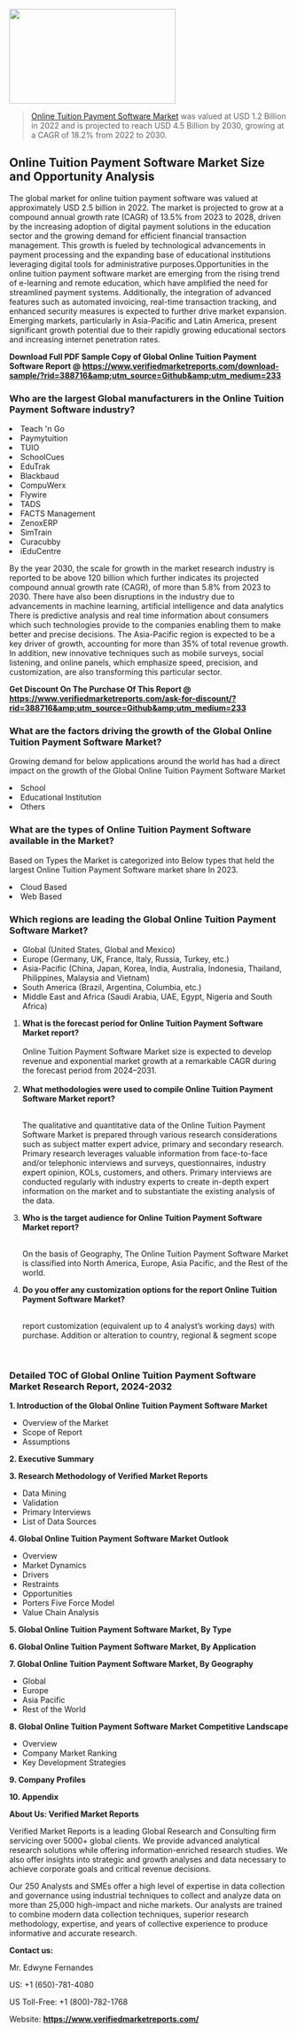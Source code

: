 <img src="https://ffe5etoiles.com/wp-content/uploads/2024/12/MST1-300x171.png" alt="" width="300" height="171" class="alignnone size-medium wp-image-20088" /><blockquote><p><p><a href="https://www.verifiedmarketreports.com/download-sample/?rid=388716&utm_source=Github&utm_medium=233" target="_blank">Online Tuition Payment Software Market</a> was valued at USD 1.2 Billion in 2022 and is projected to reach USD 4.5 Billion by 2030, growing at a CAGR of 18.2% from 2022 to 2030.</p></blockquote><p><h2>Online Tuition Payment Software Market Size and Opportunity Analysis</h2>The global market for online tuition payment software was valued at approximately USD 2.5 billion in 2022. The market is projected to grow at a compound annual growth rate (CAGR) of 13.5% from 2023 to 2028, driven by the increasing adoption of digital payment solutions in the education sector and the growing demand for efficient financial transaction management. This growth is fueled by technological advancements in payment processing and the expanding base of educational institutions leveraging digital tools for administrative purposes.Opportunities in the online tuition payment software market are emerging from the rising trend of e-learning and remote education, which have amplified the need for streamlined payment systems. Additionally, the integration of advanced features such as automated invoicing, real-time transaction tracking, and enhanced security measures is expected to further drive market expansion. Emerging markets, particularly in Asia-Pacific and Latin America, present significant growth potential due to their rapidly growing educational sectors and increasing internet penetration rates.</p><p class=""><strong>Download Full PDF Sample Copy of Global Online Tuition Payment Software Report @ <a href="https://www.verifiedmarketreports.com/download-sample/?rid=388716&amp;utm_source=Github&amp;utm_medium=233" target="_blank">https://www.verifiedmarketreports.com/download-sample/?rid=388716&amp;utm_source=Github&amp;utm_medium=233</a></strong></p><h3 id="" class="">Who are the largest Global manufacturers in the Online Tuition Payment Software industry?</h3><p><li>Teach 'n Go</li><li> Paymytuition</li><li> TUIO</li><li> SchoolCues</li><li> EduTrak</li><li> Blackbaud</li><li> CompuWerx</li><li> Flywire</li><li> TADS</li><li> FACTS Management</li><li> ZenoxERP</li><li> SimTrain</li><li> Curacubby</li><li> iEduCentre</li></p><div class=""><div class="" dir="" data-message-author-role="" data-message-id="" data-message-model-slug=""><div class=""><div class=""><div class=""><div class="" dir="" data-message-author-role="" data-message-id="" data-message-model-slug=""><div class=""><div class=""><p>By the year 2030, the scale for growth in the market research industry is reported to be above 120 billion which further indicates its projected compound annual growth rate (CAGR), of more than 5.8% from 2023 to 2030. There have also been disruptions in the industry due to advancements in machine learning, artificial intelligence and data analytics There is predictive analysis and real time information about consumers which such technologies provide to the companies enabling them to make better and precise decisions. The Asia-Pacific region is expected to be a key driver of growth, accounting for more than 35% of total revenue growth. In addition, new innovative techniques such as mobile surveys, social listening, and online panels, which emphasize speed, precision, and customization, are also transforming this particular sector.</p><p><strong>Get Discount On The Purchase Of This Report @&nbsp; <a href="https://www.verifiedmarketreports.com/ask-for-discount/?rid=388716&amp;utm_source=Github&amp;utm_medium=233" target="_blank">https://www.verifiedmarketreports.com/ask-for-discount/?rid=388716&amp;utm_source=Github&amp;utm_medium=233</a></strong></p></div></div></div></div></div></div></div></div><h3 id="" class="">What are the factors driving the growth of the Global Online Tuition Payment Software Market?</h3><p id="" class="">Growing demand for below applications around the world has had a direct impact on the growth of the Global Online Tuition Payment Software Market</p><p id="" class=""><li>School</li><li> Educational Institution</li><li> Others</li></p><h3 id="" class="">What are the types of Online Tuition Payment Software available in the Market?</h3><p id="" class="">Based on Types the Market is categorized into Below types that held the largest Online Tuition Payment Software market share In 2023.</p><p id="" class=""><li>Cloud Based</li><li> Web Based</li></p><h3 id="" class="">Which regions are leading the Global Online Tuition Payment Software Market?</h3><ul><li>Global (United States, Global and Mexico)</li><li>Europe (Germany, UK, France, Italy, Russia, Turkey, etc.)</li><li>Asia-Pacific (China, Japan, Korea, India, Australia, Indonesia, Thailand, Philippines, Malaysia and Vietnam)</li><li>South America (Brazil, Argentina, Columbia, etc.)</li><li>Middle East and Africa (Saudi Arabia, UAE, Egypt, Nigeria and South Africa)</li></ul><p><ol><li><strong>What is the forecast period for Online Tuition Payment Software Market report?<br /></strong><br /><span data-sheets-root="1" data-sheets-value="{&quot;1&quot;:2,&quot;2&quot;:&quot;XXXX size is expected to develop revenue and exponential market growth at a remarkable CAGR during the forecast period from 2024&ndash;2030.&quot;}" data-sheets-userformat="{&quot;2&quot;:12674,&quot;4&quot;:{&quot;1&quot;:2,&quot;2&quot;:16776960},&quot;10&quot;:2,&quot;11&quot;:0,&quot;15&quot;:&quot;Arial&quot;,&quot;16&quot;:12}">Online Tuition Payment Software Market size is expected to develop revenue and exponential market growth at a remarkable CAGR during the forecast period from 2024&ndash;2031.</span><br /><br /></li><li><strong>What methodologies were used to compile Online Tuition Payment Software Market report?<br /><br /></strong><p>The qualitative and quantitative data of the&nbsp;Online Tuition Payment Software Market is prepared through various research considerations such as subject matter expert advice, primary and secondary research. Primary research leverages valuable information from face-to-face and/or telephonic interviews and surveys, questionnaires, industry expert opinion, KOLs, customers, and others. Primary interviews are conducted regularly with industry experts to create in-depth expert information on the market and to substantiate the existing analysis of the data.&nbsp;</p></li><li><strong>Who is the target audience for Online Tuition Payment Software Market report?<br /><br /></strong><p>On the basis of Geography, The&nbsp;Online Tuition Payment Software Market is classified into North America, Europe, Asia Pacific, and the Rest of the world.</p></li><li><strong>Do you offer any customization options for the report Online Tuition Payment Software Market?<br /><br /></strong><p>report customization (equivalent up to 4 analyst&rsquo;s working days) with purchase. Addition or alteration to country, regional &amp; segment scope</p><p>&nbsp;</p></li></ol></p><h3 id="" class="">Detailed TOC of Global Online Tuition Payment Software Market Research Report, 2024-2032</h3><p id="" class=""><strong>1. Introduction of the Global Online Tuition Payment Software Market</strong></p><ul><li>Overview of the Market</li><li>Scope of Report</li><li>Assumptions</li></ul><p id="" class=""><strong>2. Executive Summary</strong></p><p id="" class=""><strong>3. Research Methodology of&nbsp;Verified Market Reports</strong></p><ul><li>Data Mining</li><li>Validation</li><li>Primary Interviews</li><li>List of Data Sources</li></ul><p id="" class=""><strong>4. Global Online Tuition Payment Software Market Outlook</strong></p><ul><li>Overview</li><li>Market Dynamics</li><li>Drivers</li><li>Restraints</li><li>Opportunities</li><li>Porters Five Force Model</li><li>Value Chain Analysis</li></ul><p id="" class=""><strong>5. Global Online Tuition Payment Software Market, By&nbsp;Type</strong></p><p id="" class=""><strong>6. Global Online Tuition Payment Software Market, By Application</strong></p><p id="" class=""><strong>7. Global Online Tuition Payment Software Market, By Geography</strong></p><ul><li>Global</li><li>Europe</li><li>Asia Pacific</li><li>Rest of the World</li></ul><p id="" class=""><strong>8. Global Online Tuition Payment Software Market Competitive Landscape</strong></p><ul><li>Overview</li><li>Company Market Ranking</li><li>Key Development Strategies</li></ul><p id="" class=""><strong>9. Company Profiles</strong></p><p id="" class=""><strong>10. Appendix</strong></p><p id="" class=""><strong>About Us: Verified Market Reports</strong></p><p id="" class="">Verified Market Reports is a leading Global Research and Consulting firm servicing over 5000+ global clients. We provide advanced analytical research solutions while offering information-enriched research studies. We also offer insights into strategic and growth analyses and data necessary to achieve corporate goals and critical revenue decisions.</p><p id="" class="">Our 250 Analysts and SMEs offer a high level of expertise in data collection and governance using industrial techniques to collect and analyze data on more than 25,000 high-impact and niche markets. Our analysts are trained to combine modern data collection techniques, superior research methodology, expertise, and years of collective experience to produce informative and accurate research.</p><p id="" class=""><strong>Contact us:</strong></p><p id="" class="">Mr. Edwyne Fernandes</p><p id="" class="">US: +1 (650)-781-4080</p><p id="" class="">US Toll-Free: +1 (800)-782-1768</p><p id="" class="">Website: <a target="" data-test-app-aware-link=""><strong>https://www.verifiedmarketreports.com/</strong></a></p>
